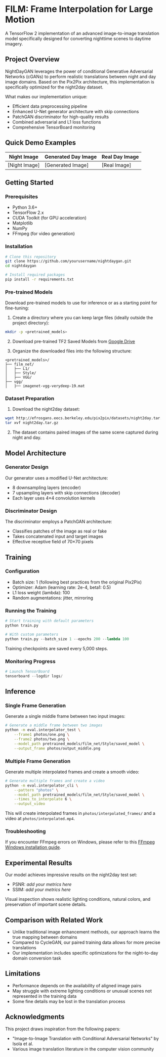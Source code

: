 # FILM: Frame Interpolation for Large Motion

A TensorFlow 2 implementation of an advanced image-to-image translation model specifically designed for converting nighttime scenes to daytime imagery.

## Project Overview

NightDayGAN leverages the power of conditional Generative Adversarial Networks (cGANs) to perform realistic translations between night and day image domains. Based on the Pix2Pix architecture, this implementation is specifically optimized for the night2day dataset.

What makes our implementation unique:

- Efficient data preprocessing pipeline
- Enhanced U-Net generator architecture with skip connections
- PatchGAN discriminator for high-quality results
- Combined adversarial and L1 loss functions
- Comprehensive TensorBoard monitoring

## Quick Demo Examples

| Night Image   | Generated Day Image | Real Day Image |
| ------------- | ------------------- | -------------- |
| [Night Image] | [Generated Image]   | [Real Image]   |

## Getting Started

### Prerequisites

- Python 3.6+
- TensorFlow 2.x
- CUDA Toolkit (for GPU acceleration)
- Matplotlib
- NumPy
- FFmpeg (for video generation)

### Installation

```bash
# Clone this repository
git clone https://github.com/yourusername/nightdaygan.git
cd nightdaygan

# Install required packages
pip install -r requirements.txt
```

### Pre-trained Models

Download pre-trained models to use for inference or as a starting point for fine-tuning:

1. Create a directory where you can keep large files (ideally outside the project directory):

```bash
mkdir -p <pretrained_models>
```

2. Download pre-trained TF2 Saved Models from [Google Drive](https://drive.google.com/drive/folders/1q8110-qp225asX3DQvZnfLfJPkCHmDpy)

3. Organize the downloaded files into the following structure:

```
<pretrained_models>/
├── film_net/
│   ├── L1/
│   ├── Style/
│   ├── VGG/
├── vgg/
│   ├── imagenet-vgg-verydeep-19.mat
```

### Dataset Preparation

1. Download the night2day dataset:

```bash
wget http://efrosgans.eecs.berkeley.edu/pix2pix/datasets/night2day.tar.gz
tar xvf night2day.tar.gz
```

2. The dataset contains paired images of the same scene captured during night and day.

## Model Architecture

### Generator Design

Our generator uses a modified U-Net architecture:

- 8 downsampling layers (encoder)
- 7 upsampling layers with skip connections (decoder)
- Each layer uses 4×4 convolution kernels

### Discriminator Design

The discriminator employs a PatchGAN architecture:

- Classifies patches of the image as real or fake
- Takes concatenated input and target images
- Effective receptive field of 70×70 pixels

## Training

### Configuration

- Batch size: 1 (following best practices from the original Pix2Pix)
- Optimizer: Adam (learning rate: 2e-4, beta1: 0.5)
- L1 loss weight (lambda): 100
- Random augmentations: jitter, mirroring

### Running the Training

```python
# Start training with default parameters
python train.py

# With custom parameters
python train.py --batch_size 1 --epochs 200 --lambda 100
```

Training checkpoints are saved every 5,000 steps.

### Monitoring Progress

```python
# Launch TensorBoard
tensorboard --logdir logs/
```

## Inference

### Single Frame Generation

Generate a single middle frame between two input images:

```bash
# Generate a middle frame between two images
python -m eval.interpolator_test \
    --frame1 photos/one.png \
    --frame2 photos/two.png \
    --model_path pretrained_models/film_net/Style/saved_model \
    --output_frame photos/output_middle.png
```

### Multiple Frame Generation

Generate multiple interpolated frames and create a smooth video:

```bash
# Generate multiple frames and create a video
python -m eval.interpolator_cli \
    --pattern "photos" \
    --model_path pretrained_models/film_net/Style/saved_model \
    --times_to_interpolate 6 \
    --output_video
```

This will create interpolated frames in `photos/interpolated_frames/` and a video at `photos/interpolated.mp4`.

### Troubleshooting

If you encounter FFmpeg errors on Windows, please refer to this [FFmpeg Windows installation guide](https://phoenixnap.com/kb/ffmpeg-windows).

## Experimental Results

Our model achieves impressive results on the night2day test set:

- PSNR: _add your metrics here_
- SSIM: _add your metrics here_

Visual inspection shows realistic lighting conditions, natural colors, and preservation of important scene details.

## Comparison with Related Work

- Unlike traditional image enhancement methods, our approach learns the true mapping between domains
- Compared to CycleGAN, our paired training data allows for more precise translations
- Our implementation includes specific optimizations for the night-to-day domain conversion task

## Limitations

- Performance depends on the availability of aligned image pairs
- May struggle with extreme lighting conditions or unusual scenes not represented in the training data
- Some fine details may be lost in the translation process

## Acknowledgments

This project draws inspiration from the following papers:

- "Image-to-Image Translation with Conditional Adversarial Networks" by Isola et al.
- Various image translation literature in the computer vision community
